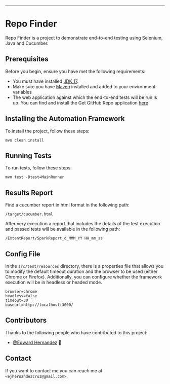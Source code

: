 
---

# Repo Finder

Repo Finder is a project to demonstrate end-to-end testing using Selenium, Java and Cucumber.

## Prerequisites

Before you begin, ensure you have met the following requirements:

- You must have installed [JDK 17](https://www.oracle.com/java/technologies/downloads/#java17).
- Make sure you have [Maven](https://maven.apache.org/download.cgi) installed and added to your environment variables
- The web application against which the end-to-end tests will be run is up. 
You can find and install the Get GitHub Repo application [here](https://github.com/ejhernandezcruz/qa-automation-coding-challenge)



## Installing the Automation Framework

To install the project, follow these steps:

```
mvn clean install
```

## Running Tests

To run tests, follow these steps:

```
mvn test -Dtest=MainRunner

```


## Results Report

Find a cucumber report in html format in the following path:

`
/target/cucumber.html
`

After very execution a report that includes the details of the test execution
and passed tests will be available in the following path:

`
/ExtentReport/SparkReport_d_MMM_YY HH_mm_ss
`

## Config File

In the `src/test/resources` directory, there is a properties file that allows you to modify the default timeout duration and the browser to be used (either Chrome or Firefox). Additionally, you can configure whether the framework execution will be in headless or headed mode.

````
browser=chrome
headless=false
timeout=30
baseurl=http://localhost:3000/
````

## Contributors

Thanks to the following people who have contributed to this project:

- [@Edward Hernandez](https://github.com/ejhernandezcruz) 📖

## Contact

If you want to contact me you can reach me at `<ejhernandezcruz@gmail.com>`.





